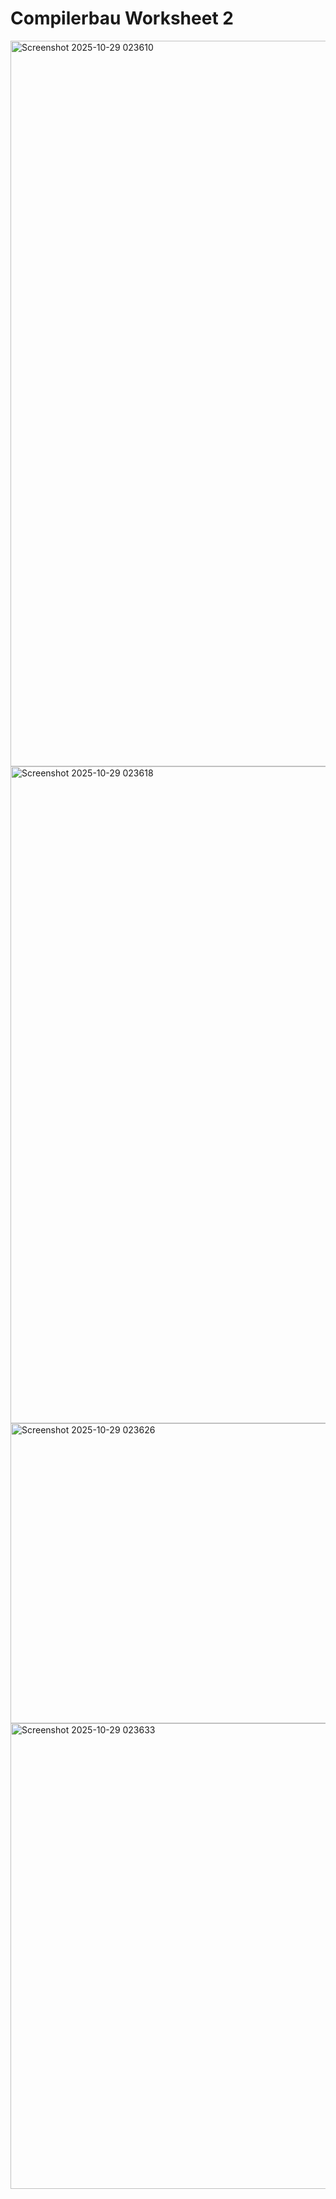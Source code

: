 # Compilerbau Worksheet 2
<img width="1715" height="1161" alt="Screenshot 2025-10-29 023610" src="https://github.com/user-attachments/assets/514d6aed-85e2-447e-9754-dd7255ef784a" />
<img width="1239" height="1051" alt="Screenshot 2025-10-29 023618" src="https://github.com/user-attachments/assets/bf38b49c-f5ec-4422-8997-8e7834793430" />

<img width="1167" height="480" alt="Screenshot 2025-10-29 023626" src="https://github.com/user-attachments/assets/484dae5d-c238-4e95-b7be-e25a8191ca38" />
<img width="1029" height="745" alt="Screenshot 2025-10-29 023633" src="https://github.com/user-attachments/assets/81102f73-9c1c-4ec6-b32c-dd37f52ab25f" />
